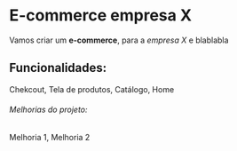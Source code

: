 # E-commerce empresa X

Vamos criar um **e-commerce**, para a *empresa X* e blablabla

## Funcionalidades:

Chekcout, Tela de produtos, Catálogo, Home

###### Melhorias do projeto:

Melhoria 1, Melhoria 2